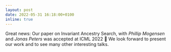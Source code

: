 ```yaml
---
layout: post
date: 2022-05-31 16:18:00+0100
inline: true
---
```

Great news: Our paper on Invariant Ancestry Search, with *Phillip Mogensen* and *Jonas Peters* was accepted at ICML 2022 :tada: We look forward to present our work and to see many other interesting talks. 